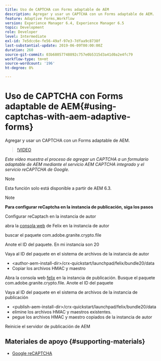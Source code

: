 ```yaml
---
title: Uso de CAPTCHA con Forms adaptable de AEM
description: Agregar y usar un CAPTCHA con un Forms adaptable de AEM.
feature: Adaptive Forms,Workflow
version: Experience Manager 6.4, Experience Manager 6.5
topic: Development
role: Developer
level: Intermediate
exl-id: 7e5dcc6e-fe56-49af-97e3-7dfaa9c8738f
last-substantial-update: 2019-06-09T00:00:00Z
duration: 260
source-git-commit: 03b68057748892c757e0b5315d3a41d0a2e4fc79
workflow-type: tm+mt
source-wordcount: '196'
ht-degree: 0%

---
```


# Uso de CAPTCHA con Forms adaptable de AEM{#using-captchas-with-aem-adaptive-forms}

Agregar y usar un CAPTCHA con un Forms adaptable de AEM.

>[!VIDEO](https://video.tv.adobe.com/v/18336?quality=12&learn=on)

*Este vídeo muestra el proceso de agregar un CAPTCHA a un formulario adaptable de AEM mediante el servicio AEM CAPTCHA integrado y el servicio reCAPTCHA de Google.*

>[!NOTE]
>
>Esta función solo está disponible a partir de AEM 6.3.

>[!NOTE]
>
>**Para configurar reCaptcha en la instancia de publicación, siga los pasos**
>
>Configurar reCaptach en la instancia de autor
>
>abra la [consola web](http://localhost:4502/system/console/bundles) de Felix en la instancia de autor
>
>buscar el paquete com.adobe.granite.crypto.file
>
>Anote el ID del paquete. En mi instancia son 20
>
>Vaya al ID del paquete en el sistema de archivos de la instancia de autor
>
>* &lt;author-aem-install-dir>/crx-quickstart/launchpad/felix/bundle20/data
>* Copiar los archivos HMAC y maestro
>
>Abra la consola web [felix](http://localhost:4502/system/console/bundles) en la instancia de publicación. Busque el paquete com.adobe.granite.crypto.file. Anote el ID del paquete
>
>Vaya al ID del paquete en el sistema de archivos de la instancia de publicación
>
>* &lt;publish-aem-install-dir>/crx-quickstart/launchpad/felix/bundle20/data
>* elimine los archivos HMAC y maestros existentes.
>* pegue los archivos HMAC y maestro copiados de la instancia de autor
>
>Reinicie el servidor de publicación de AEM

## Materiales de apoyo {#supporting-materials}

* [Google reCAPTCHA](https://www.google.com/recaptcha)
